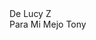 <!DOCTYPE html>
<html lang="es">
<head>
    <meta charset="UTF-8">
    <meta http-equiv="X-UA-Compatible" content="IE=edge">
    <meta name="viewport" content="width=device-width, initial-scale=1.0">
    <link rel="Stylesheet" href="style.css">
    <title>Flower</title>
</head>
<body>

<div class="flower">
    <div class="text-above">De Lucy Z</div>
    <div class="mid">
    </div>
    <div class="Petal1 p1">
    </div>
    <div class="Petal1 p2">
    </div>
    <div class="Petal1 p3">
    </div>
    <div class="Petal1 p4">
    </div>
    <div class="Petal2 p1">
    </div>
    <div class="Petal2 p2">
    </div>
    <div class="Petal2 p3">
    </div>
    <div class="Petal2 p4">
    </div>
    <div class="Petal3 p1">
    </div>
    <div class="Petal3 p2">
    </div>
    <div class="Petal3 p3">
    </div>
    <div class="Petal3 p4">
    </div>
    <div class="text-below">Para Mi Mejo Tony </div>
  </div>
</body>
</html>
